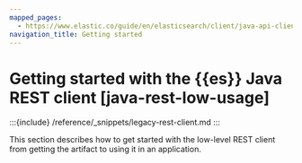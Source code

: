 ```yaml
---
mapped_pages:
  - https://www.elastic.co/guide/en/elasticsearch/client/java-api-client/current/java-rest-low-usage.html
navigation_title: Getting started
---
```


# Getting started with the {{es}} Java REST client [java-rest-low-usage]

:::{include} /reference/_snippets/legacy-rest-client.md
:::

This section describes how to get started with the low-level REST client from getting the artifact to using it in an application.









